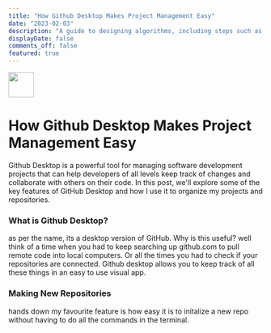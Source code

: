 ```yaml
---
title: "How Github Desktop Makes Project Management Easy"
date: "2023-02-03"
description: "A guide to designing algorithms, including steps such as understanding the problem, choosing data structures, analyzing complexity, testing, and optimizing for efficiency."
displayDate: false
comments_off: false
featured: true
---
```


<img src = "../pro_management.png" width="50" height="50"/>

# How Github Desktop Makes Project Management Easy

Github Desktop is a powerful tool for managing software development projects that can help developers of all levels keep track of changes and collaborate with others on their code. In this post, we'll explore some of the key features of GitHub Desktop and how I use it to organize my projects and repositories.

### What is Github Desktop?

as per the name, its a desktop version of GitHub. Why is this useful? well think of a time when you had to keep searching up github.com to pull remote code into local computers. Or all the times you had to check if your repositories are connected. Github desktop allows you to keep track of all these things in an easy to use visual app.

### Making New Repositories

hands down my favourite feature is how easy it is to initalize a new repo without having to do all the commands in the terminal.
